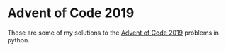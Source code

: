 # Advent of Code 2019

These are some of my solutions to the [Advent of Code 2019](https://adventofcode.com/2019) problems in python.
